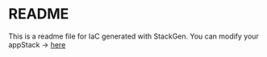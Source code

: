 # README
This is a readme file for IaC generated with StackGen.
You can modify your appStack -> [here](http://main.dev.stackgen.com/appstacks/0c6647e4-59bf-4177-bfa2-01de68d2ee41)

